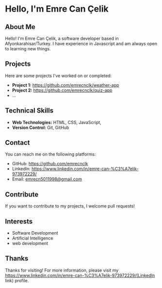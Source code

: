 # Hello, I'm Emre Can Çelik

## About Me

Hello! I'm Emre Can Çelik, a software developer based in Afyonkarahisar/Turkey. I have experience in Javascript and am always open to learning new things.

## Projects

Here are some projects I've worked on or completed:

- **Project 1:** https://github.com/emrecnclk/weather-app
- **Project 2:** https://github.com/emrecnclk/quiz-app
- ...

## Technical Skills

- **Web Technologies:** HTML, CSS, JavaScript,
- **Version Control:** Git, GitHub

## Contact

You can reach me on the following platforms:

- GitHub: https://github.com/emrecnclk
- LinkedIn: https://www.linkedin.com/in/emre-can-%C3%A7elik-973972229/
- Email: emrecn5011998@gmail.com

## Contribute

If you want to contribute to my projects, I welcome pull requests!

## Interests

- Software Development
- Artificial Intelligence
- web development

## Thanks

Thanks for visiting! For more information, please visit my https://www.linkedin.com/in/emre-can-%C3%A7elik-973972229/(LinkedIn link) profile.
